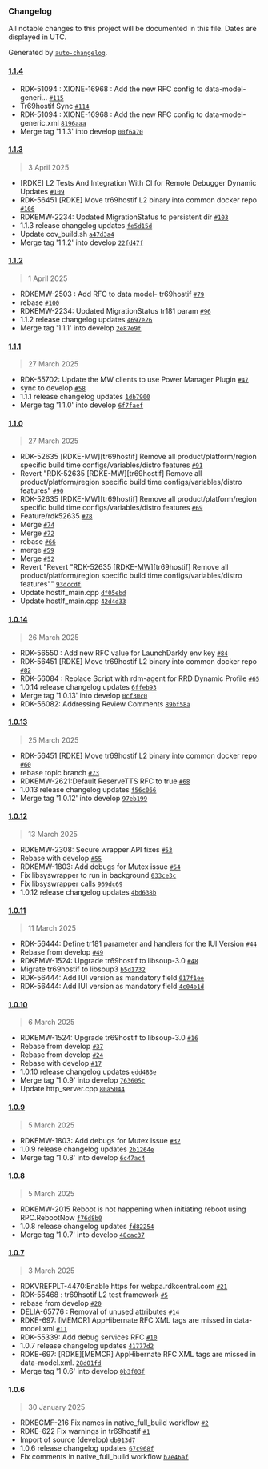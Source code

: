 ### Changelog

All notable changes to this project will be documented in this file. Dates are displayed in UTC.

Generated by [`auto-changelog`](https://github.com/CookPete/auto-changelog).

#### [1.1.4](https://github.com/rdkcentral/tr69hostif/compare/1.1.3...1.1.4)

- RDK-51094 : XIONE-16968 : Add the new RFC config to data-model-generi… [`#115`](https://github.com/rdkcentral/tr69hostif/pull/115)
- Tr69hostif Sync [`#114`](https://github.com/rdkcentral/tr69hostif/pull/114)
- RDK-51094 : XIONE-16968 : Add the new RFC config to data-model-generic.xml [`8196aaa`](https://github.com/rdkcentral/tr69hostif/commit/8196aaacc5a229cf1516d69a5dc8376f7cfb122e)
- Merge tag '1.1.3' into develop [`00f6a70`](https://github.com/rdkcentral/tr69hostif/commit/00f6a701419ca6c21563e485ecfe9a4543186af2)

#### [1.1.3](https://github.com/rdkcentral/tr69hostif/compare/1.1.2...1.1.3)

> 3 April 2025

- [RDKE] L2 Tests And Integration With CI for Remote Debugger Dynamic Updates [`#109`](https://github.com/rdkcentral/tr69hostif/pull/109)
- RDK-56451 [RDKE] Move tr69hostif L2 binary into common docker repo [`#106`](https://github.com/rdkcentral/tr69hostif/pull/106)
- RDKEMW-2234: Updated MigrationStatus to persistent dir [`#103`](https://github.com/rdkcentral/tr69hostif/pull/103)
- 1.1.3 release changelog updates [`fe5d15d`](https://github.com/rdkcentral/tr69hostif/commit/fe5d15ddda835fb13fc8bd163815a6edc360abeb)
- Update cov_build.sh [`a47d3a4`](https://github.com/rdkcentral/tr69hostif/commit/a47d3a45f626fe914eb235beb4c4dacf88731de2)
- Merge tag '1.1.2' into develop [`22fd47f`](https://github.com/rdkcentral/tr69hostif/commit/22fd47f6b9f069fed6121af9eac0319788f6d659)

#### [1.1.2](https://github.com/rdkcentral/tr69hostif/compare/1.1.1...1.1.2)

> 1 April 2025

- RDKEMW-2503 : Add RFC to data model- tr69hostif [`#79`](https://github.com/rdkcentral/tr69hostif/pull/79)
- rebase [`#100`](https://github.com/rdkcentral/tr69hostif/pull/100)
- RDKEMW-2234: Updated MigrationStatus tr181 param [`#96`](https://github.com/rdkcentral/tr69hostif/pull/96)
- 1.1.2 release changelog updates [`4697e26`](https://github.com/rdkcentral/tr69hostif/commit/4697e266261fb23b00b44a814b3d89d4ad3656ef)
- Merge tag '1.1.1' into develop [`2e87e9f`](https://github.com/rdkcentral/tr69hostif/commit/2e87e9f85e3c46957dd59927fce3637175736b3c)

#### [1.1.1](https://github.com/rdkcentral/tr69hostif/compare/1.1.0...1.1.1)

> 27 March 2025

- RDK-55702: Update the MW clients to use Power Manager Plugin [`#47`](https://github.com/rdkcentral/tr69hostif/pull/47)
- sync to develop [`#58`](https://github.com/rdkcentral/tr69hostif/pull/58)
- 1.1.1 release changelog updates [`1db7900`](https://github.com/rdkcentral/tr69hostif/commit/1db790041e0af21131182dd3d5c9d911253a83e2)
- Merge tag '1.1.0' into develop [`6f7faef`](https://github.com/rdkcentral/tr69hostif/commit/6f7faef0a12bd75bbd9a1f126f60610b278b70e4)

#### [1.1.0](https://github.com/rdkcentral/tr69hostif/compare/1.0.14...1.1.0)

> 27 March 2025

- RDK-52635 [RDKE-MW][tr69hostif] Remove all product/platform/region specific build time configs/variables/distro features [`#91`](https://github.com/rdkcentral/tr69hostif/pull/91)
- Revert "RDK-52635 [RDKE-MW][tr69hostif] Remove all product/platform/region specific build time configs/variables/distro features" [`#90`](https://github.com/rdkcentral/tr69hostif/pull/90)
- RDK-52635 [RDKE-MW][tr69hostif] Remove all product/platform/region specific build time configs/variables/distro features [`#69`](https://github.com/rdkcentral/tr69hostif/pull/69)
- Feature/rdk52635 [`#78`](https://github.com/rdkcentral/tr69hostif/pull/78)
- Merge [`#74`](https://github.com/rdkcentral/tr69hostif/pull/74)
- Merge [`#72`](https://github.com/rdkcentral/tr69hostif/pull/72)
- rebase [`#66`](https://github.com/rdkcentral/tr69hostif/pull/66)
- merge [`#59`](https://github.com/rdkcentral/tr69hostif/pull/59)
- Merge  [`#52`](https://github.com/rdkcentral/tr69hostif/pull/52)
- Revert "Revert "RDK-52635 [RDKE-MW][tr69hostif] Remove all product/platform/region specific build time configs/variables/distro features"" [`93dccdf`](https://github.com/rdkcentral/tr69hostif/commit/93dccdfb662a00c113d909488be04e98cfcd3c20)
- Update hostIf_main.cpp [`df05ebd`](https://github.com/rdkcentral/tr69hostif/commit/df05ebdbffedbfd129ae68b32122a2b7d1280635)
- Update hostIf_main.cpp [`42d4d33`](https://github.com/rdkcentral/tr69hostif/commit/42d4d336432611ff5b9aba5871622558919e3010)

#### [1.0.14](https://github.com/rdkcentral/tr69hostif/compare/1.0.13...1.0.14)

> 26 March 2025

- RDK-56550 : Add new RFC value for LaunchDarkly env key [`#84`](https://github.com/rdkcentral/tr69hostif/pull/84)
- RDK-56451 [RDKE] Move tr69hostif L2 binary into common docker repo [`#82`](https://github.com/rdkcentral/tr69hostif/pull/82)
- RDK-56084 : Replace Script with rdm-agent for RRD Dynamic Profile [`#65`](https://github.com/rdkcentral/tr69hostif/pull/65)
- 1.0.14 release changelog updates [`6ffeb93`](https://github.com/rdkcentral/tr69hostif/commit/6ffeb93932575399dc910e74230d69999d4017f7)
- Merge tag '1.0.13' into develop [`0cf30c0`](https://github.com/rdkcentral/tr69hostif/commit/0cf30c03ebae0f3cab8041551b2b2b299d5e128f)
- RDK-56082: Addressing Review Comments [`89bf58a`](https://github.com/rdkcentral/tr69hostif/commit/89bf58aeea8828adde28a4ff8bf858bbfc642e27)

#### [1.0.13](https://github.com/rdkcentral/tr69hostif/compare/1.0.12...1.0.13)

> 25 March 2025

- RDK-56451 [RDKE] Move tr69hostif L2 binary into common docker repo [`#60`](https://github.com/rdkcentral/tr69hostif/pull/60)
- rebase topic branch [`#73`](https://github.com/rdkcentral/tr69hostif/pull/73)
- RDKEMW-2621:Default ReserveTTS RFC to true [`#68`](https://github.com/rdkcentral/tr69hostif/pull/68)
- 1.0.13 release changelog updates [`f56c066`](https://github.com/rdkcentral/tr69hostif/commit/f56c066f49c0f97be48efd3d011ac42136f609dd)
- Merge tag '1.0.12' into develop [`97eb199`](https://github.com/rdkcentral/tr69hostif/commit/97eb19993dc0220d362ea5c4602f292397d221ef)

#### [1.0.12](https://github.com/rdkcentral/tr69hostif/compare/1.0.11...1.0.12)

> 13 March 2025

- RDKEMW-2308: Secure wrapper API fixes [`#53`](https://github.com/rdkcentral/tr69hostif/pull/53)
- Rebase with develop [`#55`](https://github.com/rdkcentral/tr69hostif/pull/55)
- RDKEMW-1803: Add debugs for Mutex issue [`#54`](https://github.com/rdkcentral/tr69hostif/pull/54)
- Fix libsyswrapper to run in background [`033ce3c`](https://github.com/rdkcentral/tr69hostif/commit/033ce3c77f38e3c0b8b80b98b9a8184d942ca0ba)
- Fix libsyswrapper calls [`969dc69`](https://github.com/rdkcentral/tr69hostif/commit/969dc69d2bd1ad05f8597b009c91846cee3d7ea1)
- 1.0.12 release changelog updates [`4bd638b`](https://github.com/rdkcentral/tr69hostif/commit/4bd638ba5afb4a88143c18e2452694d14b6703ba)

#### [1.0.11](https://github.com/rdkcentral/tr69hostif/compare/1.0.10...1.0.11)

> 11 March 2025

- RDK-56444: Define tr181 parameter and handlers for the IUI Version [`#44`](https://github.com/rdkcentral/tr69hostif/pull/44)
- Rebase from develop [`#49`](https://github.com/rdkcentral/tr69hostif/pull/49)
- RDKEMW-1524: Upgrade tr69hostif to libsoup-3.0 [`#48`](https://github.com/rdkcentral/tr69hostif/pull/48)
- Migrate tr69hostif to libsoup3 [`b5d1732`](https://github.com/rdkcentral/tr69hostif/commit/b5d173213a18e77e85efd4963af15b00442c701e)
- RDK-56444: Add IUI version as mandatory field [`017f1ee`](https://github.com/rdkcentral/tr69hostif/commit/017f1ee6acb556ba6c93b9c60cb3dd993196f32e)
- RDK-56444: Add IUI version as mandatory field [`4c04b1d`](https://github.com/rdkcentral/tr69hostif/commit/4c04b1d0ddc61cd292ec4eda19ce543f4d7c41b0)

#### [1.0.10](https://github.com/rdkcentral/tr69hostif/compare/1.0.9...1.0.10)

> 6 March 2025

- RDKEMW-1524: Upgrade tr69hostif to libsoup-3.0 [`#16`](https://github.com/rdkcentral/tr69hostif/pull/16)
- Rebase from develop [`#37`](https://github.com/rdkcentral/tr69hostif/pull/37)
- Rebase from develop [`#24`](https://github.com/rdkcentral/tr69hostif/pull/24)
- Rebase with develop [`#17`](https://github.com/rdkcentral/tr69hostif/pull/17)
- 1.0.10 release changelog updates [`edd483e`](https://github.com/rdkcentral/tr69hostif/commit/edd483ee04648fb081bff93ccc0d0b882653c6ce)
- Merge tag '1.0.9' into develop [`763605c`](https://github.com/rdkcentral/tr69hostif/commit/763605c3a2489875062e530327aa801e20ea81ab)
- Update http_server.cpp [`80a5044`](https://github.com/rdkcentral/tr69hostif/commit/80a5044813baeea57db9b9d505ac9522226d575d)

#### [1.0.9](https://github.com/rdkcentral/tr69hostif/compare/1.0.8...1.0.9)

> 5 March 2025

- RDKEMW-1803: Add debugs for Mutex issue [`#32`](https://github.com/rdkcentral/tr69hostif/pull/32)
- 1.0.9 release changelog updates [`2b1264e`](https://github.com/rdkcentral/tr69hostif/commit/2b1264ea3141e3a43165a6371fa363bfc6330696)
- Merge tag '1.0.8' into develop [`6c47ac4`](https://github.com/rdkcentral/tr69hostif/commit/6c47ac49bc702139b011cd44eb8e0c68d8a7ea2b)

#### [1.0.8](https://github.com/rdkcentral/tr69hostif/compare/1.0.7...1.0.8)

> 5 March 2025

- RDKEMW-2015 Reboot is not happening when initiating reboot using RPC.RebootNow [`f76d8b0`](https://github.com/rdkcentral/tr69hostif/commit/f76d8b0dd44f37faa9f4f097e3c8d179948d9ccd)
- 1.0.8 release changelog updates [`fd82254`](https://github.com/rdkcentral/tr69hostif/commit/fd82254dbb56648e41ee1cf39dc3724ba6416159)
- Merge tag '1.0.7' into develop [`48cac37`](https://github.com/rdkcentral/tr69hostif/commit/48cac376d46d1796963e5b6e563b719b7ffa95f0)

#### [1.0.7](https://github.com/rdkcentral/tr69hostif/compare/1.0.6...1.0.7)

> 3 March 2025

- RDKVREFPLT-4470:Enable https for webpa.rdkcentral.com [`#21`](https://github.com/rdkcentral/tr69hostif/pull/21)
- RDK-55468 : tr69hsotif L2 test framework [`#5`](https://github.com/rdkcentral/tr69hostif/pull/5)
- rebase from develop [`#20`](https://github.com/rdkcentral/tr69hostif/pull/20)
- DELIA-65776 : Removal of unused attributes [`#14`](https://github.com/rdkcentral/tr69hostif/pull/14)
- RDKE-697: [MEMCR] AppHibernate RFC XML tags are missed in data-model.xml [`#11`](https://github.com/rdkcentral/tr69hostif/pull/11)
- RDK-55339: Add debug services RFC [`#10`](https://github.com/rdkcentral/tr69hostif/pull/10)
- 1.0.7 release changelog updates [`41777d2`](https://github.com/rdkcentral/tr69hostif/commit/41777d2466b09db9a975a5c7ccf25ab1496d651c)
- RDKE-697: [RDKE][MEMCR] AppHibernate RFC XML tags are missed in data-model.xml. [`28d01fd`](https://github.com/rdkcentral/tr69hostif/commit/28d01fd31d0dd2493126936521567190ea83b077)
- Merge tag '1.0.6' into develop [`0b3f03f`](https://github.com/rdkcentral/tr69hostif/commit/0b3f03f65014dea97c4d64c71fd184f974cbf642)

#### 1.0.6

> 30 January 2025

- RDKECMF-216 Fix names in native_full_build workflow [`#2`](https://github.com/rdkcentral/tr69hostif/pull/2)
- RDKE-622 Fix warnings in tr69hostif [`#1`](https://github.com/rdkcentral/tr69hostif/pull/1)
- Import of source (develop) [`db913d7`](https://github.com/rdkcentral/tr69hostif/commit/db913d7e78c379f68c2743350abf00b185314946)
- 1.0.6  release changelog updates [`67c968f`](https://github.com/rdkcentral/tr69hostif/commit/67c968f937dc7680bfd7f48196a6e0438d7faba6)
- Fix comments in native_full_build workflow [`b7e46af`](https://github.com/rdkcentral/tr69hostif/commit/b7e46af54c78bba2dd9fecfd8fb75766756aedd8)
